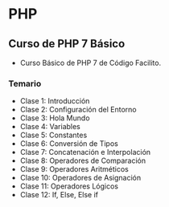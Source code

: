 # PHP
## Curso de PHP 7 Básico
- Curso Básico de PHP 7 de Código Facilito.
### Temario
- Clase 1: Introducción
- Clase 2: Configuración del Entorno
- Clase 3: Hola Mundo
- Clase 4: Variables
- Clase 5: Constantes
- Clase 6: Conversión de Tipos
- Clase 7: Concatenación e Interpolación
- Clase 8: Operadores de Comparación
- Clase 9: Operadores Aritméticos
- Clase 10: Operadores de Asignación
- Clase 11: Operadores Lógicos
- Clase 12: If, Else, Else if